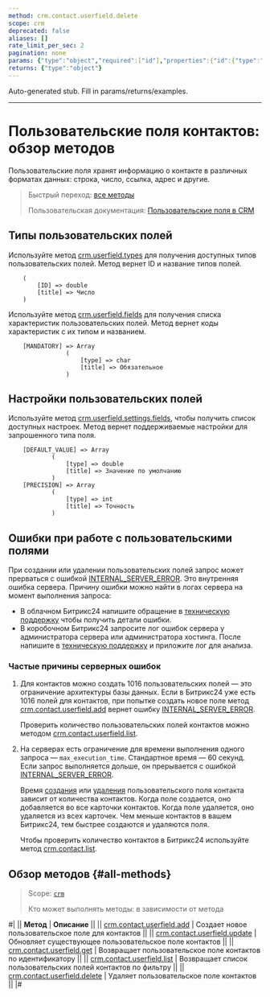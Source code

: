```yaml
---
method: crm.contact.userfield.delete
scope: crm
deprecated: false
aliases: []
rate_limit_per_sec: 2
pagination: none
params: {"type":"object","required":["id"],"properties":{"id":{"type":"integer"}}}
returns: {"type":"object"}
---
```


Auto-generated stub. Fill in params/returns/examples.

---

# Пользовательские поля контактов: обзор методов

Пользовательские поля хранят информацию о контакте в различных форматах данных: строка, число, ссылка, адрес и другие. 

> Быстрый переход: [все методы](#all-methods) 
> 
> Пользовательская документация: [Пользовательские поля в CRM](https://helpdesk.bitrix24.ru/open/22048980/)

## Типы пользовательских полей

Используйте метод [crm.userfield.types](../../universal/user-defined-fields/crm-userfield-types.md) для получения доступных типов пользовательских полей. Метод вернет ID и название типов полей.

````
    (
        [ID] => double    
        [title] => Число
    )
````

Используйте метод [crm.userfield.fields](../../universal/user-defined-fields/crm-userfield-fields.md) для получения списка характеристик пользовательских полей. Метод вернет коды характеристик с их типом и названием.

````
    [MANDATORY] => Array
                (
                    [type] => char
                    [title] => Обязательное
                )
````

## Настройки пользовательских полей

Используйте метод [crm.userfield.settings.fields](../../universal/user-defined-fields/crm-userfield-settings-fields.md), чтобы получить список доступных настроек. Метод вернет поддерживаемые настройки для запрошенного типа поля. 

````
    [DEFAULT_VALUE] => Array
            (
                [type] => double
                [title] => Значение по умолчанию
            )
    [PRECISION] => Array
            (
                [type] => int
                [title] => Точность
            )
````

## Ошибки при работе с пользовательскими полями

При создании или удалении пользовательских полей запрос может прерваться с ошибкой [INTERNAL_SERVER_ERROR](../../../../error-codes.md). Это внутренняя ошибка сервера. Причину ошибки можно найти в логах сервера на момент выполнения запроса: 
* В облачном Битрикс24 напишите обращение в [техническую поддержку](../../../../bitrix-support.md) чтобы получить детали ошибки. 
* В коробочном Битрикс24 запросите лог ошибок сервера у администратора сервера или администратора хостинга. После напишите в [техническую поддержку](../../../../bitrix-support.md) и приложите лог для анализа. 

### Частые причины серверных ошибок

1. Для контактов можно создать 1016 пользовательских полей — это ограничение архитектуры базы данных. Если в Битрикс24 уже есть 1016 полей для контактов, при попытке создать новое поле метод [crm.contact.userfield.add](./crm-contact-userfield-add.md) вернет ошибку [INTERNAL_SERVER_ERROR](../../../../error-codes.md). 

    Проверить количество пользовательских полей контактов можно методом [crm.contact.userfield.list](./crm-contact-userfield-list.md). 

2. На серверах есть ограничение для времени выполнения одного запроса — `max_execution_time`. Стандартное время — 60 секунд. Если запрос выполняется дольше, он прерывается с ошибкой [INTERNAL_SERVER_ERROR](../../../../error-codes.md). 

    Время [создания](./crm-contact-userfield-add.md) или [удаления](./crm-contact-userfield-delete.md) пользовательского поля контакта зависит от количества контактов. Когда поле создается, оно добавляется во все карточки контактов. Когда поле удаляется, оно удаляется из всех карточек. Чем меньше контактов в вашем Битрикс24, тем быстрее создаются и удаляются поля.
   
    Чтобы проверить количество контактов в Битрикс24 используйте метод [crm.contact.list](../crm-contact-list.md).

## Обзор методов {#all-methods}

> Scope: [`crm`](../../../scopes/permissions.md)
>
> Кто может выполнять методы: в зависимости от метода

#|
|| **Метод** | **Описание** ||
|| [crm.contact.userfield.add](./crm-contact-userfield-add.md) | Создает новое пользовательское поле для контактов ||
|| [crm.contact.userfield.update](./crm-contact-userfield-update.md) | Обновляет существующее пользовательское поле контактов ||
|| [crm.contact.userfield.get](./crm-contact-userfield-get.md) | Возвращает пользовательское поле контактов по идентификатору ||
|| [crm.contact.userfield.list](./crm-contact-userfield-list.md) | Возвращает список пользовательских полей контактов по фильтру ||
|| [crm.contact.userfield.delete](./crm-contact-userfield-delete.md) | Удаляет пользовательское поле контактов ||
|#

